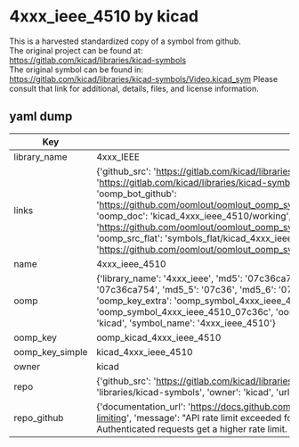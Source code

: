 # 4xxx_ieee_4510 by kicad  
This is a harvested standardized copy of a symbol from github.  
The original project can be found at:  
https://gitlab.com/kicad/libraries/kicad-symbols  
The original symbol can be found in:
https://gitlab.com/kicad/libraries/kicad-symbols/Video.kicad_sym
Please consult that link for additional, details, files, and license information.  
## yaml dump  
| Key | Value |  
| --- | --- |  
| library_name | 4xxx_IEEE |  
| links | {'github_src': 'https://gitlab.com/kicad/libraries/kicad-symbols/Video.kicad_sym', 'github_src_repo': 'https://gitlab.com/kicad/libraries/kicad-symbols', 'oomp_bot': 'kicad_4xxx_ieee_4510/working', 'oomp_bot_github': 'https://github.com/oomlout/oomlout_oomp_symbol_bot/tree/main/kicad_4xxx_ieee_4510/working', 'oomp_doc': 'kicad_4xxx_ieee_4510/working', 'oomp_doc_github': 'https://github.com/oomlout/oomlout_oomp_symbol_doc/tree/main/kicad_4xxx_ieee_4510/working', 'oomp_src_flat': 'symbols_flat/kicad_4xxx_ieee_4510/working', 'oomp_src_flat_github': 'https://github.com/oomlout/oomlout_oomp_symbol_src/tree/main/kicad_4xxx_ieee_4510/working'} |  
| name | 4xxx_ieee_4510 |  
| oomp | {'library_name': '4xxx_ieee', 'md5': '07c36ca7542ed6333a6e5709da56a253', 'md5_10': '07c36ca754', 'md5_5': '07c36', 'md5_6': '07c36c', 'oomp_key': 'oomp_4xxx_ieee_4510', 'oomp_key_extra': 'oomp_symbol_4xxx_ieee_4510', 'oomp_key_full': 'oomp_symbol_4xxx_ieee_4510_07c36c', 'oomp_key_simple': '4xxx_ieee_4510', 'owner_name': 'kicad', 'symbol_name': '4xxx_ieee_4510'} |  
| oomp_key | oomp_kicad_4xxx_ieee_4510 |  
| oomp_key_simple | kicad_4xxx_ieee_4510 |  
| owner | kicad |  
| repo | {'github_src': 'https://gitlab.com/kicad/libraries/kicad-symbols/Video.kicad_sym', 'name': 'libraries/kicad-symbols', 'owner': 'kicad', 'url': 'https://gitlab.com/kicad/libraries/kicad-symbols'} |  
| repo_github | {'documentation_url': 'https://docs.github.com/rest/overview/resources-in-the-rest-api#rate-limiting', 'message': "API rate limit exceeded for 84.66.173.59. (But here's the good news: Authenticated requests get a higher rate limit. Check out the documentation for more details.)"} |  

